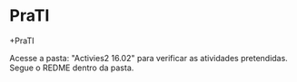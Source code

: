 # PraTI
+PraTI

Acesse a pasta: "Activies2 16.02" para verificar as atividades pretendidas. Segue o REDME dentro da pasta.
